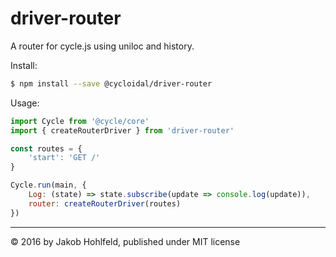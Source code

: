 # driver-router
A router for cycle.js using uniloc and history.

Install:

```bash
$ npm install --save @cycloidal/driver-router
```

Usage:

```javascript
import Cycle from '@cycle/core'
import { createRouterDriver } from 'driver-router'

const routes = {
    'start': 'GET /'
}

Cycle.run(main, {
    Log: (state) => state.subscribe(update => console.log(update)),
    router: createRouterDriver(routes)
})
```

----

© 2016 by Jakob Hohlfeld, published under MIT license

